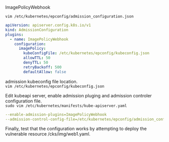 

ImagePolicyWebhook

`vim /etc/kubernetes/epconfig/admission_configuration.json`

```yaml
apiVersion: apiserver.config.k8s.io/v1
kind: AdmissionConfiguration
plugins:
  - name: ImagePolicyWebhook
    configuration:
      imagePolicy:
        kubeConfigFile: /etc/kubernetes/epconfig/kubeconfig.json
        allowTTL: 50
        denyTTL: 50
        retryBackoff: 500
        defaultAllow: false
```

admission kubeconfig file location.\
`vim /etc/kubernetes/epconfig/kubeconfig.json`


Edit kubeapi server, enable admission pluging and admission controler configuration file.\
`sudo vim /etc/kubernetes/manifests/kube-apiserver.yaml`

```yaml
--enable-admission-plugins=ImagePolicyWebhook
--admission-control-config-file=/etc/kubernetes/epconfig/admission_configuration.json
```

Finally, test that the configuration works by attempting to deploy the vulnerable resource /cks/img/web1.yaml.